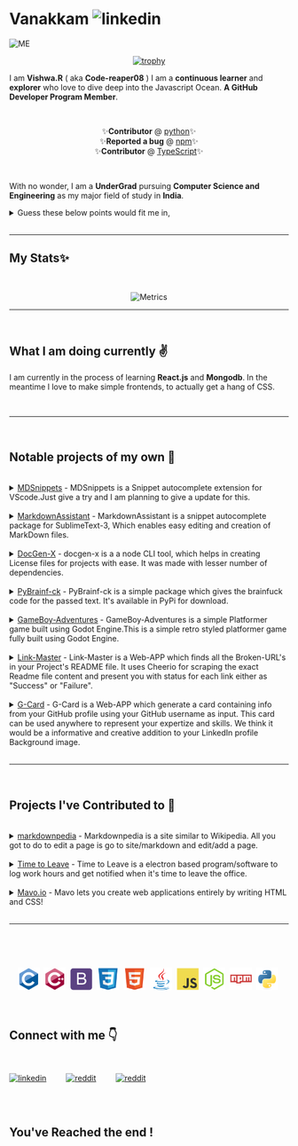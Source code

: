 
# Vanakkam <img src="https://media.giphy.com/media/WqR7WfQVrpXNcmrm81/giphy.gif" alt="linkedin" width="40" height="40"/>
![ME](https://user-images.githubusercontent.com/64256342/127038726-a780fed5-4894-44d0-a86c-e7f6164bfd74.png)

<div align="center">

[![trophy](https://github-profile-trophy.vercel.app/?username=code-reaper08&theme=darkhub&margin-h=5&row=1&column=8)](https://github.com/ryo-ma/github-profile-trophy)
</div>

I am  **Vishwa.R** ( aka **Code-reaper08** )
I am a **continuous learner** and **explorer** who love to dive deep into the Javascript Ocean.
**A GitHub Developer Program Member**.

<br>
<div align="center">

✨**Contributor** @ [python](https://www.python.org/)✨ <br>
✨**Reported a bug** @ [npm](https://www.npmjs.com/)✨ <br>
✨**Contributor** @ [TypeScript](https://www.typescriptlang.org/)✨

</div>

<br>

With no wonder, I am a **UnderGrad** pursuing **Computer Science and Engineering** as my major field of study in **India**.

<details close>
  <summary>Guess these below points would fit me in,
</summary>
    <li>I am a Student.<img src="https://media.giphy.com/media/YondZW6AMjgTEHevF0/giphy.gif" alt="linkedin" width="30" height="30"/></li>
<li>I love to play and watch Football.⚽</li>
<li>I love programming.💻</li>
<li>I feel rebel.🐱‍🏍</li>
<li>I vibe to 2pac, Bob Marley and freddie.🎶</li>
  </details>

<br>

---

## My Stats✨
<br>

<div align="center">

<!--- [![Anurag's GitHub stats](https://github-readme-stats.vercel.app/api?username=code-reaper08&show_icons=true&theme=radical)](https://github.com/anuraghazra/github-readme-stats) --->
<!-- 
![Metrics](https://metrics.lecoq.io/code-reaper08?template=classic&isocalendar=1&languages=1&introduction=1&activity=1&achievements=1&notable=1&followup=1&isocalendar.duration=half-year&languages.limit=8&languages.sections=most-used&languages.colors=github&languages.threshold=0%25&languages.indepth=false&languages.recent.load=300&languages.recent.days=14&introduction.title=true&followup.sections=repositories&activity.limit=5&activity.load=300&activity.days=14&activity.filter=all&activity.visibility=all&activity.timestamps=false&achievements.threshold=C&achievements.secrets=true&achievements.limit=5&notable.repositories=false&config.timezone=Asia%2FCalcutta) -->

<!-- ![Metrics](https://metrics.lecoq.io/code-reaper08?template=classic&isocalendar=1&languages=1&introduction=1&stars=1&gists=1&followup=1&activity=1&achievements=1&notable=1&isocalendar.duration=full-year&languages.limit=8&languages.sections=most-used&languages.colors=github&languages.threshold=0%25&languages.indepth=false&languages.recent.load=300&languages.recent.days=14&introduction.title=true&stars.limit=4&followup.sections=repositories&activity.limit=5&activity.load=300&activity.days=14&activity.filter=all&activity.visibility=all&activity.timestamps=false&achievements.threshold=C&achievements.secrets=true&achievements.limit=0&notable.repositories=false&config.timezone=Asia%2FCalcutta) -->

![Metrics](https://metrics.lecoq.io/code-reaper08?template=classic&isocalendar=1&languages=1&introduction=1&gists=1&followup=1&lines=1&activity=1&achievements=1&notable=1&repositories=1&repositories=100&repositories.batch=100&repositories.forks=false&repositories.affiliations=owner&isocalendar.duration=half-year&languages.limit=8&languages.sections=most-used&languages.colors=github&languages.threshold=0%25&languages.indepth=false&languages.recent.load=300&languages.recent.days=14&introduction.title=true&followup.sections=repositories&activity.limit=5&activity.load=300&activity.days=14&activity.filter=all&activity.visibility=all&activity.timestamps=false&achievements.threshold=C&achievements.secrets=true&achievements.limit=0&notable.repositories=false&config.timezone=Asia%2FCalcutta)

</div>

---
&nbsp;
## What I am doing currently ✌
I am currently in the process of learning **React.js** and **Mongodb**.
In the meantime I love to make simple frontends, to actually get a hang of CSS.

<br>

---
&nbsp;
## Notable projects of my own 💖

<br>

<details close>
  <summary><a href="https://marketplace.visualstudio.com/items?itemName=VishwaR.mdsnippets">MDSnippets</a> - MDSnippets is a Snippet autocomplete extension for VScode.Just give a try and I am planning to give a update for this.
</summary>
 <strong>repo link</strong>: <a href="https://github.com/code-reaper08/MDsnippets">https://github.com/code-reaper08/MDsnippets</a>()
  </details>
<br>
<details close>
  <summary><a href="https://packagecontrol.io/packages/MarkdownAssistant">MarkdownAssistant</a> - MarkdownAssistant is a snippet autocomplete package for SublimeText-3, Which enables easy editing and creation of MarkDown files.
</summary>
 <strong>repo link</strong>: <a href="https://github.com/code-reaper08/MarkdownAssistant">https://github.com/code-reaper08/MarkdownAssistant</a>
  </details>
<br>
<details close>
  <summary><a href="https://www.npmjs.com/package/docgen-x">DocGen-X</a> - docgen-x is a a node CLI tool, which helps in creating License files for projects with ease. It was made with lesser number of dependencies.
</summary>
 <strong>repo link</strong>: <a href="https://github.com/code-reaper08/docgen-x">https://github.com/code-reaper08/docgen-x</a>
  </details>
<br>
<details close>
  <summary><a href="https://pypi.org/project/PyBrainf-ck/">PyBrainf-ck</a> - PyBrainf-ck is a simple package which gives the brainfuck code for the passed text. It's available in PyPi for download.
</summary>
 <strong>repo link</strong>: <a href="https://github.com/code-reaper08/PyBrainf_ck">https://github.com/code-reaper08/PyBrainf_ck</a>
  </details>
<br>
<details close>
  <summary><a href="https://vishwa-r.itch.io/gameboy-adventures">GameBoy-Adventures</a> - GameBoy-Adventures is a simple Platformer game built using Godot Engine.This is a simple retro styled platformer game fully built using Godot Engine.
</summary>
 <strong>repo link</strong>: <a href="https://github.com/code-reaper08/GameBoy-Adventures">https://github.com/code-reaper08/GameBoy-Adventures</a>
  </details>
<br>
<details close>
  <summary><a href="https://code-reaper08.github.io/Link-Master/">Link-Master</a> - Link-Master is a Web-APP which finds all the Broken-URL's in your Project's README file.
It uses Cheerio for scraping the exact Readme file content and present you with status for each link either as "Success" or "Failure".
</summary>
 <strong>repo link</strong>: <a href="https://github.com/code-reaper08/Link-Master">https://github.com/code-reaper08/Link-Master</a>
  </details>
<br>
<details close>
  <summary><a href="https://code-reaper08.github.io/G-Card/">G-Card</a> - G-Card is a Web-APP which generate a card containing info from your GitHub profile using your GitHub username as input. This card can be used anywhere to represent your expertize and skills. We think it would be a informative and creative addition to your LinkedIn profile Background image.
</summary>
 <strong>repo link</strong>: <a href="https://github.com/code-reaper08/G-Card">https://github.com/code-reaper08/G-Card</a>
  </details>
<br>

---
&nbsp;
## Projects I've Contributed to 🎉
<br>
<details close>
  <summary><a href="https://github.com/mamamia5x/markdownpedia">markdownpedia</a> - Markdownpedia is a site similar to Wikipedia. All you got to do to edit a page is go to site/markdown and edit/add a page.
</summary>
 <strong>repo link</strong>: <a href="https://github.com/mamamia5x/markdownpedia">https://github.com/mamamia5x/markdownpedia</a>
  </details>
<br>
<details close>
  <summary><a href="https://github.com/thamara/time-to-leave">Time to Leave</a> - Time to Leave is a electron based program/software to log work hours and get notified when it's time to leave the office.
</summary>
 <strong>repo link</strong>: <a href="https://github.com/thamara/time-to-leave">https://github.com/thamara/time-to-leave</a>
  </details>
<br>
<details close>
  <summary><a href="https://github.com/mavoweb/mavo.io">Mavo.io</a> - Mavo lets you create web applications entirely by writing HTML and CSS!
</summary>
 <strong>repo link</strong>: <a href="https://github.com/mavoweb/mavo.io">https://github.com/mavoweb/mavo.io</a>
  </details>
<br>


---
&nbsp;
<!---## Languages and Tools I know 💬--->
<br>

<div align="center">

<!---
[![Top Langs](https://github-readme-stats.vercel.app/api/top-langs/?username=code-reaper08&&langs_count=8layout=compact&theme=radical)](https://github.com/anuraghazra/github-readme-stats) --->

</div>
<br>
<div align="center">
 <img src="https://raw.githubusercontent.com/devicons/devicon/master/icons/c/c-original.svg" alt="c" width="40" height="40"/>&nbsp;
<img src="https://raw.githubusercontent.com/devicons/devicon/master/icons/cplusplus/cplusplus-original.svg" alt="cplusplus" width="40" height="40"/>&nbsp;
<img src="https://raw.githubusercontent.com/devicons/devicon/master/icons/bootstrap/bootstrap-plain.svg" alt="bootstrap" width="40" height="40"/>&nbsp;
<img src="https://raw.githubusercontent.com/devicons/devicon/master/icons/css3/css3-original.svg" alt="bootstrap" width="40" height="40"/>&nbsp;
<img src="https://raw.githubusercontent.com/devicons/devicon/master/icons/html5/html5-original.svg" alt="bootstrap" width="40" height="40"/>&nbsp;
<img src="https://raw.githubusercontent.com/devicons/devicon/master/icons/java/java-original.svg" alt="bootstrap" width="40" height="40"/>&nbsp;
<img src="https://raw.githubusercontent.com/devicons/devicon/master/icons/javascript/javascript-original.svg" alt="bootstrap" width="40" height="40"/>&nbsp;
<img src="https://raw.githubusercontent.com/devicons/devicon/master/icons/nodejs/nodejs-original.svg" alt="bootstrap" width="40" height="40"/>&nbsp;
<img src="https://raw.githubusercontent.com/devicons/devicon/master/icons/npm/npm-original-wordmark.svg" alt="bootstrap" width="40" height="40"/>&nbsp;
<img src="https://raw.githubusercontent.com/devicons/devicon/master/icons/python/python-original.svg" alt="bootstrap" width="40" height="40"/>&nbsp;
</div>

<br>
<br>

## Connect with me 👇
<br>

<div align="left">


<a href="https://www.linkedin.com/in/vishwa08/" target="_blank"><img src="https://cdn3.iconfinder.com/data/icons/social-media-basic-duo-color/64/media_network_social_internet_web_mobile_6-256.png" alt="linkedin" width="40" height="40"/></a>&nbsp;&nbsp;&nbsp;&nbsp;&nbsp;&nbsp;&nbsp;&nbsp; <a href="https://www.reddit.com/user/Defiant_Sympathy_724/" target="_blank"><img src="https://cdn4.iconfinder.com/data/icons/logo-brand/512/reddit_social_media_logo-256.png" alt="reddit" width="40" height="40"/></a>&nbsp;&nbsp;&nbsp;&nbsp;&nbsp;&nbsp;&nbsp;&nbsp; <a href="https://dev.to/codereaper08" target="_blank"><img src="https://upload.wikimedia.org/wikipedia/commons/thumb/2/2e/DEV_Community_Badge.svg/768px-DEV_Community_Badge.svg.png" alt="reddit" width="40" height="40"/></a>

</div>

<br>
<br>

## You've Reached the end !
